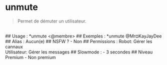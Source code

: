 # unmute

> Permet de démuter un utilisateur.

<br>
## Usage :
*unmute <@membre>
## Exemples :
*unmute @Mr¤KayJayDee
## Alias :
Aucun(e)
## NSFW ?
- Non
## Permissions :
Robot: Gérer les cannaux
<br>
Utilisateur: Gérer les messages
## Slowmode :
- 3 secondes
## Niveau Premium
- Non premium